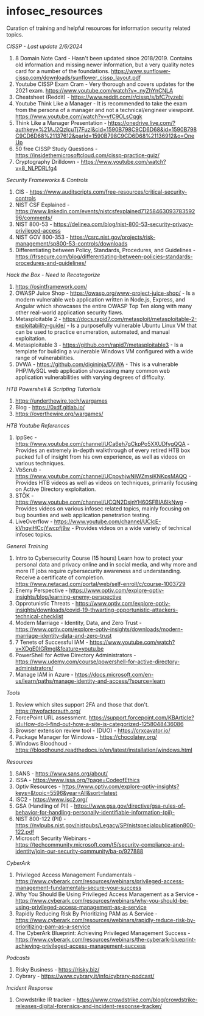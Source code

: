 # infosec_resources
Curation of training and helpful resources for information security related topics.

*CISSP - Last update 2/6/2024*
1. 8 Domain Note Card - Hasn't been updated since 2018/2019. Contains old information and missing newer information, but a very quality notes card for a number of the foundations. https://www.sunflower-cissp.com/downloads/sunflower_cissp_layout.pdf
2. Youtube CISSP Exam Cram - Very thorough and covers updates for the 2021 exam. https://www.youtube.com/watch?v=_nyZhYnCNLA
3. Cheatsheet (Reddit) - https://www.reddit.com/r/cissp/s/bfC7tyzebi
4. Youtube Think Like a Manager - It is recommended to take the exam from the persona of a manager and not a technical/engineer viewpoint. https://www.youtube.com/watch?v=vfC9OLsCqgk
5. Think Like a Manager Presentation - https://onedrive.live.com/?authkey=%21AJ2QzIcuTj7FuzI&cid=1590B798C9CD6D68&id=1590B798C9CD6D68%21137612&parId=1590B798C9CD6D68%21136912&o=OneUp
6. 50 free CISSP Study Questions - https://insidethemicrosoftcloud.com/cissp-practice-quiz/
7. Cryptography Drilldown - https://www.youtube.com/watch?v=8_NLPDRLfg4

*Security Frameworks & Controls*
1. CIS - https://www.auditscripts.com/free-resources/critical-security-controls
2. NIST CSF Explained - https://www.linkedin.com/events/nistcsfexplained7125846309378359296/comments/
3. NIST 800-53 - https://delinea.com/blog/nist-800-53-security-privacy-privileged-access
4. NIST GOV 800-353 - https://csrc.nist.gov/projects/risk-management/sp800-53-controls/downloads
5. Differentiating between Policy, Standards, Procedures, and Guidelines - https://frsecure.com/blog/differentiating-between-policies-standards-procedures-and-guidelines/

*Hack the Box - Need to Recategorize*
1. https://osintframework.com/
2. OWASP Juice Shop	- https://owasp.org/www-project-juice-shop/ - Is a modern vulnerable web application written in Node.js, Express, and Angular which showcases the entire OWASP Top Ten along with many other real-world application security flaws.
3. Metasploitable 2	- https://docs.rapid7.com/metasploit/metasploitable-2-exploitability-guide/ - Is a purposefully vulnerable Ubuntu Linux VM that can be used to practice enumeration, automated, and manual exploitation.
4. Metasploitable 3 - https://github.com/rapid7/metasploitable3 -	Is a template for building a vulnerable Windows VM configured with a wide range of vulnerabilities.
5. DVWA	- https://github.com/digininja/DVWA - This is a vulnerable PHP/MySQL web application showcasing many common web application vulnerabilities with varying degrees of difficulty.

*HTB Powershell & Scripting Tutortials* 
1. https://underthewire.tech/wargames
2. Blog - https://0xdf.gitlab.io/
3. https://overthewire.org/wargames/

*HTB Youtube References*
1. IppSec	- https://www.youtube.com/channel/UCa6eh7gCkpPo5XXUDfygQQA -Provides an extremely in-depth walkthrough of every retired HTB box packed full of insight from his own experience, as well as videos on various techniques.
2. VbScrub - https://www.youtube.com/channel/UCpoyhjwNIWZmsiKNKpsMAQQ -	Provides HTB videos as well as videos on techniques, primarily focusing on Active Directory exploitation.
3. STÖK - https://www.youtube.com/channel/UCQN2DsjnYH60SFBIA6IkNwg - Provides videos on various infosec related topics, mainly focusing on bug bounties and web application penetration testing.
4. LiveOverflow - https://www.youtube.com/channel/UClcE-kVhqyiHCcjYwcpfj9w -	Provides videos on a wide variety of technical infosec topics.

*General Training*
1. Intro to Cybersecurity Course (15 hours) Learn how to protect your personal data and privacy online and in social media, and why more and more IT jobs require cybersecurity awareness and understanding. Receive a certificate of completion. https://www.netacad.com/portal/web/self-enroll/c/course-1003729
2. Enemy Perspective - https://www.optiv.com/explore-optiv-insights/blog/learning-enemy-perspective
3. Opprotunistic Threats - https://www.optiv.com/explore-optiv-insights/downloads/covid-19-thwarting-opportunistic-attackers-technical-checklist
4. Modern Marriage - Identity, Data, and Zero Trust - https://www.optiv.com/explore-optiv-insights/downloads/modern-marriage-identity-data-and-zero-trust
5. 7 Tenets of Successful IAM - https://www.youtube.com/watch?v=XDgE0IGRmgI&feature=youtu.be
6. PowerShell for Active Directory Administrators - https://www.udemy.com/course/powershell-for-active-directory-administrators/
7. Manage IAM in Azure - https://docs.microsoft.com/en-us/learn/paths/manage-identity-and-access/?source=learn

*Tools*
1. Review which sites support 2FA and those that don't. https://twofactorauth.org/
2. ForcePoint URL assessment. https://support.forcepoint.com/KBArticle?id=How-do-I-find-out-how-a-site-is-categorized-1258048436086
3. Browser extension review tool - (DUO) - https://crxcavator.io/
4. Package Manager for Windows - https://chocolatey.org/
5. Windows Bloodhoud - https://bloodhound.readthedocs.io/en/latest/installation/windows.html

*Resources*
1. SANS - https://www.sans.org/about/
2. ISSA - https://www.issa.org/?page=CodeofEthics
3. Optiv Resources - https://www.optiv.com/explore-optiv-insights?keys=&topic=5596&year=All&sort=latest
4. ISC2 - https://www.isc2.org/
5. GSA (Handling of PII) - https://www.gsa.gov/directive/gsa-rules-of-behavior-for-handling-personally-identifiable-information-(pii)-
6. NIST 800-122 (PII) - https://nvlpubs.nist.gov/nistpubs/Legacy/SP/nistspecialpublication800-122.pdf
7. Microsoft Security Webinars - https://techcommunity.microsoft.com/t5/security-compliance-and-identity/join-our-security-community/ba-p/927888

*CyberArk*
1. Privileged Access Management Fundamentals - https://www.cyberark.com/resources/webinars/privileged-access-management-fundamentals-secure-your-success
2. Why You Should Be Using Privileged Access Management as a Service - https://www.cyberark.com/resources/webinars/why-you-should-be-using-privileged-access-management-as-a-service
3. Rapidly Reducing Risk By Prioritizing PAM as A Service - https://www.cyberark.com/resources/webinars/rapidly-reduce-risk-by-prioritizing-pam-as-a-service
4. The CyberArk Blueprint: Achieving Privileged Management Success - https://www.cyberark.com/resources/webinars/the-cyberark-blueprint-achieving-privileged-access-management-success

*Podcasts*
1. Risky Business - https://risky.biz/
2. Cybrary - https://www.cybrary.it/info/cybrary-podcast/

*Incident Response*
1. Crowdstrike IR tracker - https://www.crowdstrike.com/blog/crowdstrike-releases-digital-forensics-and-incident-response-tracker/


